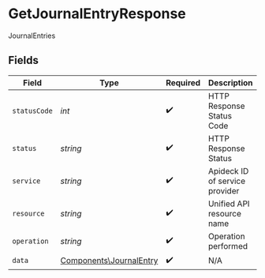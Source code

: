# GetJournalEntryResponse

JournalEntries


## Fields

| Field                                                              | Type                                                               | Required                                                           | Description                                                        | Example                                                            |
| ------------------------------------------------------------------ | ------------------------------------------------------------------ | ------------------------------------------------------------------ | ------------------------------------------------------------------ | ------------------------------------------------------------------ |
| `statusCode`                                                       | *int*                                                              | :heavy_check_mark:                                                 | HTTP Response Status Code                                          | 200                                                                |
| `status`                                                           | *string*                                                           | :heavy_check_mark:                                                 | HTTP Response Status                                               | OK                                                                 |
| `service`                                                          | *string*                                                           | :heavy_check_mark:                                                 | Apideck ID of service provider                                     | quickbooks                                                         |
| `resource`                                                         | *string*                                                           | :heavy_check_mark:                                                 | Unified API resource name                                          | journal-entries                                                    |
| `operation`                                                        | *string*                                                           | :heavy_check_mark:                                                 | Operation performed                                                | one                                                                |
| `data`                                                             | [Components\JournalEntry](../../Models/Components/JournalEntry.md) | :heavy_check_mark:                                                 | N/A                                                                |                                                                    |